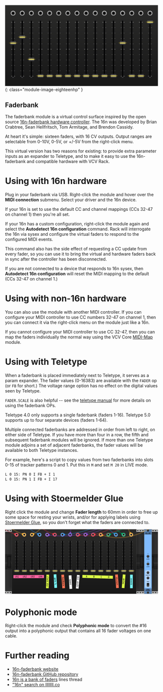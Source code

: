 ##

![faderbank module screenshot](../images/faderbank.png){: class="module-image-eighteenhp" }

## Faderbank

The faderbank module is a virtual control surface inspired by the open source [16n-faderbank hardware controller](https://16n-faderbank.github.io). The 16n was developed by Brian Crabtree, Sean Hellfritsch, Tom Armitage, and Brendon Cassidy.

At heart it's simple: sixteen faders, with 16 CV outputs. Output ranges are selectable from 0-10V, 0-5V, or +/-5V from the right-click menu.

This virtual version has two reasons for existing: to provide extra parameter inputs as an expander to Teletype, and to make it easy to use the 16n-faderbank and compatible hardware with VCV Rack.

# Using with 16n hardware

Plug in your faderbank via USB. Right-click the module and hover over the **MIDI connection** submenu. Select your driver and the 16n device. 

If your 16n is set to use the default CC and channel mappings (CCs 32-47 on channel 1) then you're all set.

If your 16n has a custom configuration, right-click the module again and select the **Autodetect 16n configuration** command. Rack will interrogate the 16n via sysex and configure the virtual faders to respond to the configured MIDI events.

This command also has the side effect of requesting a CC update from every fader, so you can use it to bring the virtual and hardware faders back in sync after the controller has been disconnected.

If you are not connected to a device that responds to 16n sysex, then **Autodetect 16n configuration** will reset the MIDI mapping to the default (CCs 32-47 on channel 1.)

# Using with non-16n hardware

You can also use the module with another MIDI controller. If you can configure your MIDI controller to use CC numbers 32-47 on channel 1, then you can connect it via the right-click menu on the module just like a 16n.

If you cannot configure your MIDI controller to use CC 32-47, then you can map the faders individually the normal way using the VCV Core [MIDI-Map](https://vcvrack.com/manual/Core#MIDI-Map) module.

# Using with Teletype

When a faderbank is placed immediately next to Teletype, it serves as a param expander. The fader values (0-16383) are available with the `FADER` op (or `FB` for short.) The voltage range option has no effect on the digital values seen by Teletype.

`FADER.SCALE` is also helpful -- see the [teletype manual](https://monome.org/docs/teletype/manual/#n) for more details on using the faderbank OPs.

Teletype 4.0 only supports a single faderbank (faders 1-16). Teletype 5.0 supports up to four separate devices (faders 1-64). 

Multiple connected faderbanks are addressed in order from left to right, on either side of Teletype. If you have more than four in a row, the fifth and subsequent faderbank modules will be ignored. If more than one Teletype module adjoins a set of adjacent faderbanks, the fader values will be available to both Teletype instances.

For example, here's a script to copy values from two faderbanks into slots 0-15 of tracker patterns 0 and 1. Put this in `M` and set `M 20` in LIVE mode.

```
L 0 15: PN 0 I FB + I 1
L 0 15: PN 1 I FB + I 17
```

# Using with Stoermelder Glue

Right click the module and change **Fader length** to 60mm in order to free up some space for resting your wrists, and/or for applying labels using [Stoermelder Glue](https://library.vcvrack.com/Stoermelder-P1/Glue), so you don't forget what the faders are connected to.

![faderbank and Glue screenshot](../images/faderbank-glue.png)

# Polyphonic mode

Right-click the module and check **Polyphonic mode** to convert the #16 output into a polyphonic output that contains all 16 fader voltages on one cable.

# Further reading

* [16n-faderbank website](https://16n-faderbank.github.io)
* [16n-faderbank GitHub repository](https://github.com/16n-faderbank/16n)
* [16n is a bank of faders](https://llllllll.co/t/16n-is-a-bank-of-faders-release-thread/18620) lines thread
* ["16n" search on llllllll.co](https://llllllll.co/search?q=16n)
